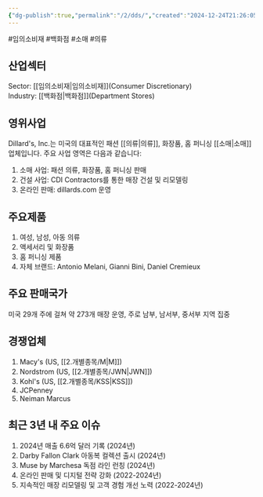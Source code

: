 ```yaml
---
{"dg-publish":true,"permalink":"/2/dds/","created":"2024-12-24T21:26:05.698+09:00","updated":"2025-07-29T21:37:04.558+09:00"}
---
```


#임의소비재 #백화점 #소매 #의류 

## 산업섹터

Sector: [[임의소비재\|임의소비재]](Consumer Discretionary)  
Industry: [[백화점\|백화점]](Department Stores)

## 영위사업

Dillard's, Inc.는 미국의 대표적인 패션 [[의류\|의류]], 화장품, 홈 퍼니싱 [[소매\|소매]]업체입니다. 주요 사업 영역은 다음과 같습니다:

1. 소매 사업: 패션 의류, 화장품, 홈 퍼니싱 판매
2. 건설 사업: CDI Contractors를 통한 매장 건설 및 리모델링
3. 온라인 판매: dillards.com 운영

## 주요제품

1. 여성, 남성, 아동 의류
2. 액세서리 및 화장품
3. 홈 퍼니싱 제품
4. 자체 브랜드: Antonio Melani, Gianni Bini, Daniel Cremieux

## 주요 판매국가

미국 29개 주에 걸쳐 약 273개 매장 운영, 주로 남부, 남서부, 중서부 지역 집중

## 경쟁업체

1. Macy's (US, [[2.개별종목/M\|M]])
2. Nordstrom (US, [[2.개별종목/JWN\|JWN]])
3. Kohl's (US, [[2.개별종목/KSS\|KSS]])
4. JCPenney
5. Neiman Marcus

## 최근 3년 내 주요 이슈

1. 2024년 매출 6.6억 달러 기록 (2024년)
2. Darby Fallon Clark 아동복 컬렉션 출시 (2024년)
3. Muse by Marchesa 독점 라인 런칭 (2024년)
4. 온라인 판매 및 디지털 전략 강화 (2022-2024년)
5. 지속적인 매장 리모델링 및 고객 경험 개선 노력 (2022-2024년)